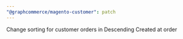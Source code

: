 ```yaml
---
"@graphcommerce/magento-customer": patch
---
```


Change sorting for customer orders in Descending Created at order
